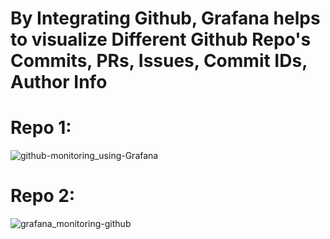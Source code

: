 # By Integrating Github, Grafana helps to visualize Different Github Repo's Commits, PRs, Issues, Commit IDs, Author Info

# Repo 1:

![github-monitoring_using-Grafana](https://github.com/user-attachments/assets/ccf4ac70-6cec-4baf-bde4-95ce80b6299e)



# Repo 2:

![grafana_monitoring-github](https://github.com/user-attachments/assets/6e7e90c6-26e7-4618-b320-2fdec502f8fe)

